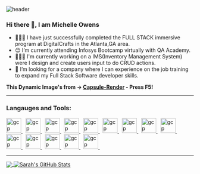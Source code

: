 ![header](https://capsule-render.vercel.app/api?type=rounded&color=gradient&height=300&section=header&text=%20Hi%20there%20&fontSize=80&textBg=true&animation=fadeIn)

### Hi there 👋, I am Michelle Owens 

- 👩🏾‍💻 I have just successfully completed the FULL STACK immersive program at DigitalCrafts in the Atlanta,GA area. 
- 😊 I’m currently attending Infosys Bootcamp virtually with QA Academy. 
- 👩🏾‍🎓 I'm currently working on a IMS(Inventory Management System) were I design and create users input to do CRUD actions. 
- 🏢 I’m looking for a company where I can experience on the job training to expand my Full Stack Software developer skills.


**This Dynamic Image's from -> [Capsule-Render](https://github.com/kyechan99/capsule-render) - Press F5!**

<!--

![footer](https://capsule-render.vercel.app/api?type=wave&color=gradient&height=150&section=footer)
-->

---
### Langauges and Tools: 
<p align="left"> 
   <a href="https://nodejs.org/en/" target="_blank"> <img src="https://www.vectorlogo.zone/logos/nodejs/nodejs-icon.svg" alt="gcp" width="40" height="40"/> </a>  </a>  &nbsp
   <a href="https://reactjs.org/" target="_blank"> <img src="https://www.vectorlogo.zone/logos/reactjs/reactjs-icon.svg" alt="gcp" width="40" height="40"/> </a>  </a>&nbsp
   <a href="https://html.com/html5/" target="_blank"> <img src="https://www.vectorlogo.zone/logos/w3_html5/w3_html5-icon.svg" alt="gcp" width="40" height="40"/> </a>  </a>&nbsp
   <a href="https://www.javascript.com/" target="_blank"> <img src="https://www.vectorlogo.zone/logos/javascript/javascript-icon.svg" alt="gcp" width="40" height="40"/> </a>  </a>&nbsp
   <a href="https://www.mysql.com/" target="_blank"> <img src="https://www.vectorlogo.zone/logos/mysql/mysql-icon.svg" alt="gcp" width="40" height="40"/> </a>  </a>&nbsp
   <a href="http://expressjs.com/" target="_blank"> <img src="https://www.vectorlogo.zone/logos/expressjs/expressjs-icon.svg" alt="gcp" width="40" height="40"/> </a>  </a>&nbsp
   <a href="https://www.python.org/" target="_blank"> <img src="https://www.vectorlogo.zone/logos/python/python-icon.svg" alt="gcp" width="40" height="40"/> </a>  </a>&nbsp
   <a href="https://git-scm.com/" target="_blank"> <img src="https://www.vectorlogo.zone/logos/git-scm/git-scm-icon.svg" alt="gcp" width="40" height="40"/> </a>  </a>&nbsp
   <a href="https://github.com/M-Java86" target="_blank"> <img src="https://www.vectorlogo.zone/logos/github/github-icon.svg" alt="gcp" width="40" height="40"/> </a>  </a>&nbsp
   <a href="https://visualstudio.microsoft.com/" target="_blank"> <img src="https://www.vectorlogo.zone/logos/visualstudio_code/visualstudio_code-icon.svg" alt="gcp" width="40" height="40"/> </a>  </a>&nbsp
   <a href="https://www.heroku.com/" target="_blank"> <img src="https://www.vectorlogo.zone/logos/heroku/heroku-icon.svg" alt="gcp" width="40" height="40"/> </a>  </a>&nbsp
   <a href="https://www.netlify.com/" target="_blank"> <img src="https://www.vectorlogo.zone/logos/netlify/netlify-icon.svg" alt="gcp" width="40" height="40"/> </a>  </a>&nbsp
   <a href="https://aws.amazon.com/free/?trk=ps_a134p000006pkmzAAA&trkCampaign=acq_paid_search_brand&sc_channel=ps&sc_campaign=acquisition_US&sc_publisher=Bing&sc_category=core-main&sc_country=US&sc_geo=NAMER&sc_outcome=acq&sc_detail=aws&sc_content=Brand_Core_aws_e&sc_matchtype=e&sc_segment=&sc_medium=ACQ-P|PS-BI|Brand|Desktop|SU|Core-Main|Core|US|EN|Text&s_kwcid=AL!4422!10!71056092058919!71056537922248&s_kwcid=AL!4422!10!71056092058919!71056537922248&ef_id=0fc61cc14b6519da82c07c93d1f6d155:G:s&all-free-tier.sort-by=item.additionalFields.SortRank&all-free-tier.sort-order=asc" target="_blank"> <img src="https://www.vectorlogo.zone/logos/amazon_aws/amazon_aws-icon.svg" alt="gcp" width="40" height="40"/> </a>  </a>&nbsp
    <a href="https://replit.com/@M-Java86" target="_blank"> <img src="https://www.vectorlogo.zone/logos/replit/replit-icon.svg" alt="gcp" width="40" height="40"/> </a>  </a>&nbsp
   
   </p>

<hr/>
<a href="https://github.com/M-Java86/M-Java86">

  <img align="center" src="https://github-readme-stats.vercel.app/api/top-langs/?username=M-Java86&hide=java,html&title_color=ffffff&text_color=c9cacc&icon_color=2bbc8a&bg_color=1d1f21" />
</a>

<a href="https://github.com/M-Java86/M-Java86">
  <img align="center" src="https://github-readme-stats.vercel.app/api?username=M-Java86&show_icons=true&line_height=27&count_private=true&title_color=fffff&text_color=c9cacc&icon_color=2bbc8a&bg_color=1d1f21" alt="Sarah's GitHub Stats" />
</a>





<!--
**M-Java86/M-java86** is a ✨ _special_ ✨ repository because its `README.md` (this file) appears on your GitHub profile.

Here are some ideas to get you started:

- 🔭 I’m currently working on ...
- 🌱 I’m currently learning ...
- 👯 I’m looking to collaborate on ...
- 🤔 I’m looking for help with ...
- 💬 Ask me about ...
- 📫 How to reach me: ...
- 😄 Pronouns: ...
- ⚡ Fun fact: ...
-->



